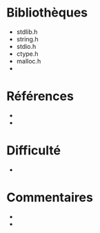 # Bibliothèques
* stdlib.h
* string.h
* stdio.h
* ctype.h
* malloc.h
*


# Références
*
*

# Difficulté
*

# Commentaires
* 
* 

